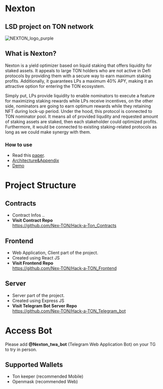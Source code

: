 # Nexton 
## LSD project on TON network
![NEXTON_logo_purple](https://github.com/Nex-TON/Hack-a-TON/assets/96057861/0267ccc6-2612-4800-ab27-b49fe597a8e0)

## What is Nexton? 
Nexton is a yield optimizer based on liquid staking that offers liquidity for staked assets. It appeals to large TON holders who are not active in Defi protocols by providing them with a secure way to earn maximum staking profits. Additionally, it guarantees LPs a maximum 40% APY, making it an attractive option for entering the TON ecosystem.

Simply put, LPs provide liquidity to enable nominators to execute a feature for maximizing staking rewards while LPs receive incentives, on the other side, nominators are going to earn optimum rewards while they retaining NFT during lock-up period. Under the hood, this protocol is connected to TON nominator pool. It means all of provided liqudity and requested amount of staking assets are staked, then each stakeholder could optimized profits. Furthermore, it would be connected to existing staking-related protocols as long as we could make synergy with them.

### How to use
- Read this [paper](https://blockwavelabs.notion.site/Nexton-Hack-a-TON-166d2ea181cb438f979f26ce05a3b831).
- [Architecture&Appendix](https://drive.google.com/file/d/1dpH8eWsTyDSb0Z02Tmj5cvKgVciaXqnD/view?usp=sharing)
- [Demo](https://youtu.be/YFq1Cad5-A4)

# Project Structure
## Contracts
- Contract Infos ..
- **Visit Contract Repo**  
https://github.com/Nex-TON/Hack-a-Ton_Contracts
## Frontend
- Web Application, Client part of the project.
- Created using React JS   
- **Visit Frontend Repo**  
https://github.com/Nex-TON/Hack-a-TON_Frontend

## Server
- Server part of the project.
- Created using Express JS   
- **Visit Telegram Bot Server Repo**  
https://github.com/Nex-TON/Hack-a-TON_Telegram_bot

# Access Bot
Please add **@Nexton_twa_bot** (Telegram Web Application Bot) on your TG to try in person.   
## Supported Wallets
- Ton keeper (recommended Mobile)
- Openmask (recommended Web)
